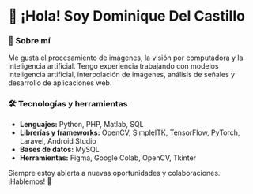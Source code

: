# 👋 ¡Hola! Soy Dominique Del Castillo

### 🚀 Sobre mí
Me gusta el procesamiento de imágenes, la visión por computadora y la inteligencia artificial. Tengo experiencia trabajando con modelos inteligencia artificial, interpolación de imágenes, análisis de señales y desarrollo de aplicaciones web.

### 🛠 Tecnologías y herramientas
- **Lenguajes:** Python, PHP,  Matlab, SQL  
- **Librerías y frameworks:** OpenCV, SimpleITK, TensorFlow, PyTorch, Laravel, Android Studio  
- **Bases de datos:** MySQL  
- **Herramientas:** Figma, Google Colab, OpenCV, Tkinter  

Siempre estoy abierta a nuevas oportunidades y colaboraciones. ¡Hablemos! 🚀
